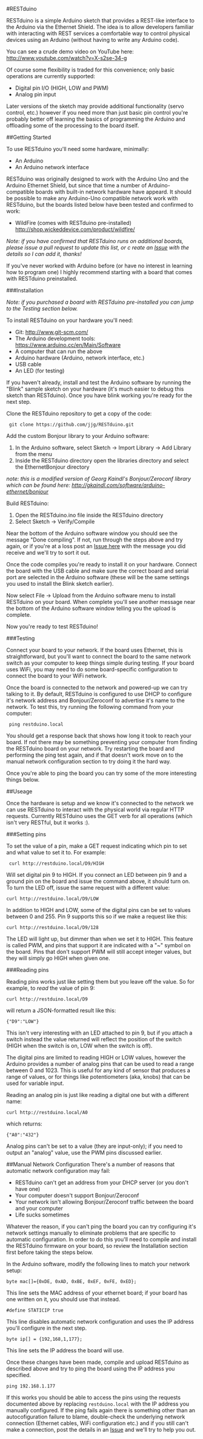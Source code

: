 #RESTduino

RESTduino is a simple Arduino sketch that provides a REST-like interface to the Arduino via the Ethernet Shield.  The idea is to allow developers familiar with interacting with REST services a comfortable way to control physical devices using an Arduino (without having to write any Arduino code).

You can see a crude demo video on YouTube here: http://www.youtube.com/watch?v=X-s2se-34-g

Of course some flexibility is traded for this convenience; only basic operations are currently supported:

* Digital pin I/O (HIGH, LOW and PWM)
* Analog pin input

Later versions of the sketch may provide additional functionality (servo control, etc.) however if you need more than just basic pin control you're probably better off learning the basics of programming the Arduino and offloading some of the processing to the board itself.

##Getting Started

To use RESTduino you'll need some hardware, minimally:

* An Arduino
* An Arduino network interface

RESTduino was originally designed to work with the Arduino Uno and the Arduino Ethernet Shield, but since that time a number of Arduino-compatible boards with built-in network hardware have appeard.  It should be possible to make any Arduino-Uno compatible network work with RESTduino, but the boards listed below have been tested and confirmed to work:

* WildFire (comes with RESTduino pre-installed) http://shop.wickeddevice.com/product/wildfire/

*Note: if you have confirmed that RESTduino runs on additional boards, please issue a pull request to update this list, or c
reate an [Issue](https://github.com/jjg/RESTduino/issues) with the details so I can add it, thanks!*

If you've never worked with Arduino before (or have no interest in learning how to program one) I highly recommend starting with a board that comes with RESTduino preinstalled.

###Installation

*Note: if you purchased a board with RESTduino pre-installed you can jump to the Testing section below.*

To install RESTduino on your hardware you'll need:

* Git: http://www.git-scm.com/
* The Arduino development tools: https://www.arduino.cc/en/Main/Software
* A computer that can run the above
* Arduino hardware (Arduino, network interface, etc.)
* USB cable
* An LED (for testing)

If you haven't already, install and test the Arduino software by running the "Blink" sample sketch on your hardware (it's much easier to debug this sketch than RESTduino).  Once you have blink working you're ready for the next step.

Clone the RESTduino repository to get a copy of the code:

     git clone https://github.com/jjg/RESTduino.git

Add the custom Bonjour library to your Arduino software:

1. In the Arduino software, select Sketch -> Import Library -> Add Library from the menu
2. Inside the RESTduino directory open the libraries directory and select the EthernetBonjour directory

*note: this is a modified version of Georg Kaindl's Bonjour/Zeroconf library which can be found here: http://gkaindl.com/software/arduino-ethernet/bonjour*

Build RESTduino:

1.  Open the RESTduino.ino file inside the RESTduino directory
2.  Select Sketch -> Verify/Compile

Near the bottom of the Arduino software window you should see the message "Done compiling".  If not, run through the steps above and try again, or if you're at a loss post an [Issue here](https://github.com/jjg/RESTduino/issues) with the message you did receive and we'll try to sort it out.

Once the code compiles you're ready to install it on your hardware.  Connect the board with the USB cable and make sure the correct board and serial port are selected in the Arduino software (these will be the same settings you used to install the Blink sketch earlier).

Now select File -> Upload from the Arduino software menu to install RESTduino on your board.  When complete you'll see another message near the bottom of the Arduino software window telling you the upload is complete.

Now you're ready to test RESTduino!

###Testing

Connect your board to your network.  If the board uses Ethernet, this is straightforward, but you'll want to connect the board to the same network switch as your computer to keep things simple during testing.  If your board uses WiFi, you may need to do some board-specific configuration to connect the board to your WiFi network.

Once the board is connected to the network and powered-up we can try talking to it.  By default, RESTduino is configured to use DHCP to configure it's network address and Bonjour/Zeroconf to advertise it's name to the network.  To test this, try running the following command from your computer:

     ping restduino.local

You should get a response back that shows how long it took to reach your board.  If not there may be something preventing your computer from finding the RESTduino board on your network.  Try restarting the board and performing the ping test again, and if that doesn't work move on to the manual network configuration section to try doing it the hard way.

Once you're able to ping the board you can try some of the more interesting things below.  

##Useage

Once the hardware is setup and we know it's connected to the network we can use RESTduino to interact with the physical world via regular HTTP requests.  Currently RESTduino uses the GET verb for all operations (which isn't very RESTful, but it works :).

###Setting pins

To set the value of a pin, make a GET request indicating which pin to set and what value to set it to.  For example:

     curl http://restduino.local/D9/HIGH

Will set digital pin 9 to HIGH.  If you connect an LED between pin 9 and a ground pin on the board and issue the command above, it should turn on.  To turn the LED off, issue the same request with a different value:

    curl http://restduino.local/D9/LOW

In addition to HIGH and LOW, some of the digital pins can be set to values between 0 and 255.  Pin 9 supports this so if we make a request like this:

    curl http://restduino.local/D9/128

The LED will light up, but dimmer than when we set it to HIGH.  This feature is called PWM, and pins that support it are indicated with a "~" symbol on the board.  Pins that don't support PWM will still accept integer values, but they will simply go HIGH when given one.

###Reading pins

Reading pins works just like setting them but you leave off the value.  So for example, to *read* the value of pin 9:

    curl http://restduino.local/D9

will return a JSON-formatted result like this:

    {"D9":"LOW"}

This isn't very interesting with an LED attached to pin 9, but if you attach a switch instead the value returned will reflect the position of the switch (HIGH when the switch is on, LOW when the switch is off).  

The digital pins are limited to reading HIGH or LOW values, however the Arduino provides a number of analog pins that can be used to read a range between 0 and 1023.  This is useful for any kind of sensor that produces a range of values, or for things like potentiometers (aka, knobs) that can be used for variable input.

Reading an analog pin is just like reading a digital one but with a different name:

    curl http://restduino.local/A0

which returns:

    {"A0":"432"}

Analog pins can't be set to a value (they are input-only); if you need to output an "analog" value, use the PWM pins discussed earlier.


##Manual Network Configuration
There's a number of reasons that automatic network configuration may fail:

*  RESTduino can't get an address from your DHCP server (or you don't have one)
*  Your computer doesn't support Bonjour/Zeroconf
*  Your network isn't allowing Bonjour/Zeroconf traffic between the board and your computer
*  Life sucks sometimes

Whatever the reason, if you can't ping the board you can try configuring it's network settings manually to eliminate problems that are specific to automatic configuration.  In order to do this you'll need to compile and install the RESTduino firmware on your board, so review the Installation section first before taking the steps below.

In the Arduino software, modify the following lines to match your network setup:

    byte mac[]={0xDE, 0xAD, 0xBE, 0xEF, 0xFE, 0xED};

This line sets the MAC address of your ethernet board; if your board has one written on it, you should use that instead.

    #define STATICIP true

This line disables automatic network configuration and uses the IP address you'll configure in the next step.

    byte ip[] = {192,168,1,177};

This line sets the IP address the board will use.

Once these changes have been made, compile and upload RESTduino as described above and try to ping the board using the IP address you specified.

    ping 192.168.1.177

If this works you should be able to access the pins using the requests documented above by replacing `restduino.local` with the IP address you manually configured.  If the ping fails again there is something other than an autocofiguration failure to blame, double-check the underlying network connection (Ethernet cables, WiFi configuration etc.) and if you still can't make a connection, post the details in an [Issue](https://github.com/jjg/RESTduino/issues) and we'll try to help you out.

